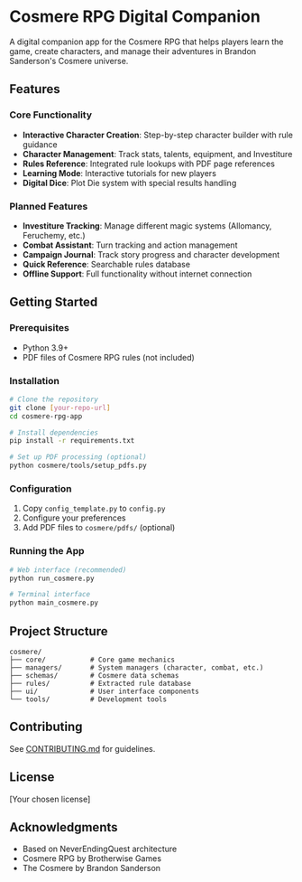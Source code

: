 # Cosmere RPG Digital Companion

A digital companion app for the Cosmere RPG that helps players learn the game, create characters, and manage their adventures in Brandon Sanderson's Cosmere universe.

## Features

### Core Functionality
- **Interactive Character Creation**: Step-by-step character builder with rule guidance
- **Character Management**: Track stats, talents, equipment, and Investiture
- **Rules Reference**: Integrated rule lookups with PDF page references
- **Learning Mode**: Interactive tutorials for new players
- **Digital Dice**: Plot Die system with special results handling

### Planned Features
- **Investiture Tracking**: Manage different magic systems (Allomancy, Feruchemy, etc.)
- **Combat Assistant**: Turn tracking and action management
- **Campaign Journal**: Track story progress and character development
- **Quick Reference**: Searchable rules database
- **Offline Support**: Full functionality without internet connection

## Getting Started

### Prerequisites
- Python 3.9+
- PDF files of Cosmere RPG rules (not included)

### Installation
```bash
# Clone the repository
git clone [your-repo-url]
cd cosmere-rpg-app

# Install dependencies
pip install -r requirements.txt

# Set up PDF processing (optional)
python cosmere/tools/setup_pdfs.py
```

### Configuration
1. Copy `config_template.py` to `config.py`
2. Configure your preferences
3. Add PDF files to `cosmere/pdfs/` (optional)

### Running the App
```bash
# Web interface (recommended)
python run_cosmere.py

# Terminal interface
python main_cosmere.py
```

## Project Structure
```
cosmere/
├── core/           # Core game mechanics
├── managers/       # System managers (character, combat, etc.)
├── schemas/        # Cosmere data schemas
├── rules/          # Extracted rule database
├── ui/             # User interface components
└── tools/          # Development tools
```

## Contributing
See [CONTRIBUTING.md](CONTRIBUTING.md) for guidelines.

## License
[Your chosen license]

## Acknowledgments
- Based on NeverEndingQuest architecture
- Cosmere RPG by Brotherwise Games
- The Cosmere by Brandon Sanderson